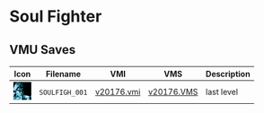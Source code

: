 # Soul Fighter

## VMU Saves

| Icon | Filename | VMI | VMS | Description |
|------|----------|-----|-----|-------------|
| ![Soul Fighter](../icons/SOULFIGH_001.GIF) | `SOULFIGH_001` | [v20176.vmi](v20176.vmi) | [v20176.VMS](v20176.VMS) | last level  |
